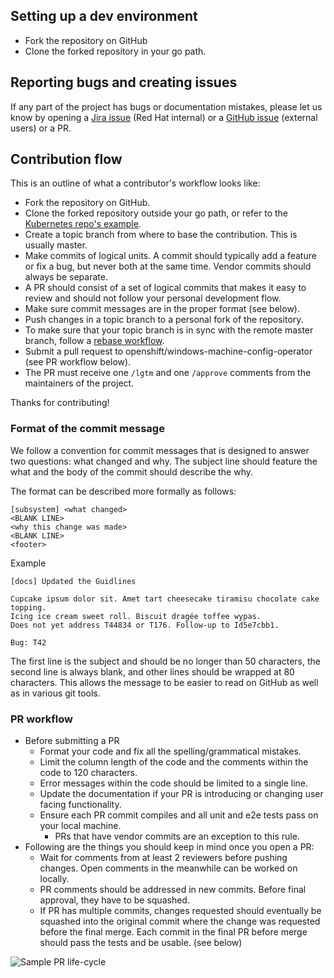 
## Setting up a dev environment

- Fork the repository on GitHub
- Clone the forked repository in your go path.

## Reporting bugs and creating issues

If any part of the project has bugs or documentation mistakes, please let us know by opening a
[Jira issue](https://jira.coreos.com/projects/WINC/summary) (Red Hat internal) or a
[GitHub issue](https://github.com/openshift/windows-machine-config-operator/issues/new) (external users) or a PR.

## Contribution flow

This is an outline of what a contributor's workflow looks like:

- Fork the repository on GitHub.
- Clone the forked repository outside your go path, or refer to the [Kubernetes repo's example](https://github.com/kubernetes/community/blob/master/contributors/guide/github-workflow.md#2-clone-fork-to-local-storage).
- Create a topic branch from where to base the contribution. This is usually master.
- Make commits of logical units. A commit should typically add a feature or fix a bug, but never both at the same
time. Vendor commits should always be separate.
- A PR should consist of a set of logical commits that makes it easy to review and should not follow your personal
development flow.
- Make sure commit messages are in the proper format (see below).
- Push changes in a topic branch to a personal fork of the repository.
- To make sure that your topic branch is in sync with the remote master branch,
follow a [rebase workflow](https://www.atlassian.com/git/tutorials/merging-vs-rebasing).
- Submit a pull request to openshift/windows-machine-config-operator (see PR workflow below).
- The PR must receive one `/lgtm` and one `/approve` comments from the maintainers of the project.

Thanks for contributing!

### Format of the commit message

We follow a convention for commit messages that is designed to answer two questions: what changed and why. The
subject line should feature the what and the body of the commit should describe the why.

The format can be described more formally as follows:

```
[subsystem] <what changed>
<BLANK LINE>
<why this change was made>
<BLANK LINE>
<footer>
```
Example
```
[docs] Updated the Guidlines

Cupcake ipsum dolor sit. Amet tart cheesecake tiramisu chocolate cake topping.
Icing ice cream sweet roll. Biscuit dragée toffee wypas.
Does not yet address T44834 or T176. Follow-up to Id5e7cbb1.

Bug: T42
```

The first line is the subject and should be no longer than 50 characters, the second line is always blank, and other
lines should be wrapped at 80 characters. This allows the message to be easier to read on GitHub as well as in various
git tools.

### PR workflow

- Before submitting a PR
  - Format your code and fix all the spelling/grammatical mistakes.
  - Limit the column length of the code and the comments within the code to 120 characters.
  - Error messages within the code should be limited to a single line.
  - Update the documentation if your PR is introducing or changing user facing functionality.
  - Ensure each PR commit compiles and all unit and e2e tests pass on your local machine.
    - PRs that have vendor commits are an exception to this rule.
- Following are the things you should keep in mind once you open a PR:
  - Wait for comments from at least 2 reviewers before pushing changes.
  Open comments in the meanwhile can be worked on locally.
  - PR comments should be addressed in new commits. Before final approval, they have to be squashed.
  - If PR has multiple commits, changes requested should eventually be squashed into the original commit where the
  change was requested before the final merge. Each commit in the final PR before merge should pass the tests and be
  usable. (see below)

![Sample PR life-cycle](/images/PR-workflow.png)
